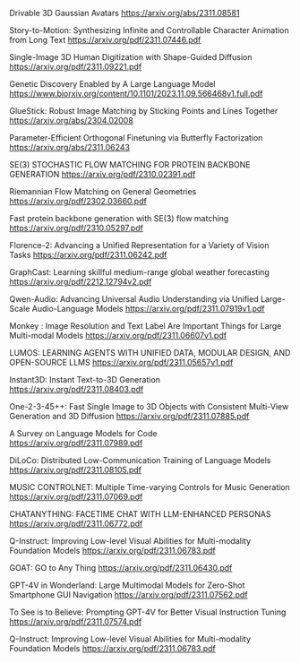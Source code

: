 Drivable 3D Gaussian Avatars
https://arxiv.org/abs/2311.08581

Story-to-Motion: Synthesizing Infinite and Controllable Character Animation from Long Text
https://arxiv.org/pdf/2311.07446.pdf

Single-Image 3D Human Digitization with Shape-Guided Diffusion
https://arxiv.org/pdf/2311.09221.pdf

Genetic Discovery Enabled by A Large Language Model
https://www.biorxiv.org/content/10.1101/2023.11.09.566468v1.full.pdf

GlueStick: Robust Image Matching by Sticking Points and Lines Together
https://arxiv.org/abs/2304.02008

Parameter-Efficient Orthogonal Finetuning via Butterfly Factorization
https://arxiv.org/abs/2311.06243

SE(3) STOCHASTIC FLOW MATCHING FOR PROTEIN BACKBONE GENERATION
https://arxiv.org/pdf/2310.02391.pdf

Riemannian Flow Matching on General Geometries
https://arxiv.org/pdf/2302.03660.pdf

Fast protein backbone generation with SE(3) flow matching
https://arxiv.org/pdf/2310.05297.pdf

Florence-2: Advancing a Unified Representation for a Variety of Vision Tasks
https://arxiv.org/pdf/2311.06242.pdf

GraphCast: Learning skillful medium-range global weather forecasting
https://arxiv.org/pdf/2212.12794v2.pdf

Qwen-Audio: Advancing Universal Audio Understanding via Unified Large-Scale Audio-Language Models
https://arxiv.org/pdf/2311.07919v1.pdf

Monkey : Image Resolution and Text Label Are Important Things for Large Multi-modal Models
https://arxiv.org/pdf/2311.06607v1.pdf

LUMOS: LEARNING AGENTS WITH UNIFIED DATA, MODULAR DESIGN, AND OPEN-SOURCE LLMS
https://arxiv.org/pdf/2311.05657v1.pdf

Instant3D: Instant Text-to-3D Generation
https://arxiv.org/pdf/2311.08403.pdf

One-2-3-45++: Fast Single Image to 3D Objects with Consistent Multi-View Generation and 3D Diffusion
https://arxiv.org/pdf/2311.07885.pdf

A Survey on Language Models for Code
https://arxiv.org/pdf/2311.07989.pdf

DiLoCo: Distributed Low-Communication Training of Language Models
https://arxiv.org/pdf/2311.08105.pdf

MUSIC CONTROLNET: Multiple Time-varying Controls for Music Generation
https://arxiv.org/pdf/2311.07069.pdf

CHATANYTHING: FACETIME CHAT WITH LLM-ENHANCED PERSONAS
https://arxiv.org/pdf/2311.06772.pdf

Q-Instruct: Improving Low-level Visual Abilities for Multi-modality Foundation Models
https://arxiv.org/pdf/2311.06783.pdf

GOAT: GO to Any Thing
https://arxiv.org/pdf/2311.06430.pdf

GPT-4V in Wonderland: Large Multimodal Models for Zero-Shot Smartphone GUI Navigation
https://arxiv.org/pdf/2311.07562.pdf

To See is to Believe: Prompting GPT-4V for Better Visual Instruction Tuning
https://arxiv.org/pdf/2311.07574.pdf

Q-Instruct: Improving Low-level Visual Abilities for Multi-modality Foundation Models
https://arxiv.org/pdf/2311.06783.pdf